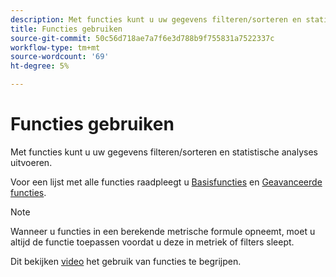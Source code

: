 ```yaml
---
description: Met functies kunt u uw gegevens filteren/sorteren en statistische analyses uitvoeren.
title: Functies gebruiken
source-git-commit: 50c56d718ae7a7f6e3d788b9f755831a7522337c
workflow-type: tm+mt
source-wordcount: '69'
ht-degree: 5%

---
```


# Functies gebruiken

Met functies kunt u uw gegevens filteren/sorteren en statistische analyses uitvoeren.

Voor een lijst met alle functies raadpleegt u [Basisfuncties](/help/components/calc-metrics/cm-functions.md) en [Geavanceerde functies](/help/components/calc-metrics/cm-adv-functions.md).

>[!NOTE]
>
>Wanneer u functies in een berekende metrische formule opneemt, moet u altijd de functie toepassen voordat u deze in metriek of filters sleept.

Dit bekijken [video](https://youtu.be/SSyWvomnewI) het gebruik van functies te begrijpen.
